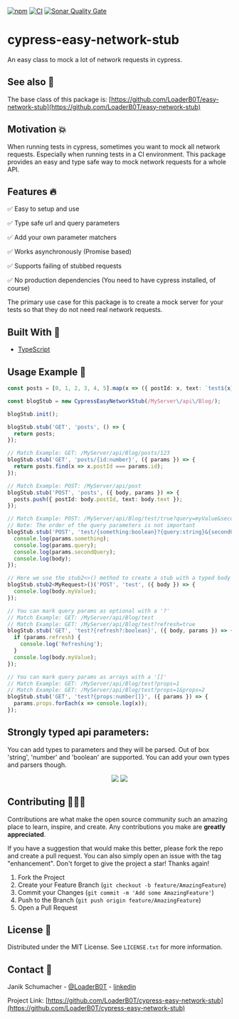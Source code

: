 [![npm](https://img.shields.io/npm/v/cypress-easy-network-stub?color=%2300d26a&style=for-the-badge)](https://www.npmjs.com/package/cypress-easy-network-stub)
[![CI](https://img.shields.io/github/workflow/status/LoaderB0T/cypress-easy-network-stub/CI/main?style=for-the-badge)](https://github.com/LoaderB0T/cypress-easy-network-stub/actions/workflows/build.yml)
[![Sonar Quality Gate](https://img.shields.io/sonar/quality_gate/LoaderB0T_cypress-easy-network-stub?server=https%3A%2F%2Fsonarcloud.io&style=for-the-badge)](https://sonarcloud.io/summary/new_code?id=LoaderB0T_cypress-easy-network-stub)

# cypress-easy-network-stub

An easy class to mock a lot of network requests in cypress.

## See also 🔬

The base class of this package is:
[https://github.com/LoaderB0T/easy-network-stub](https://github.com/LoaderB0T/easy-network-stub)

## Motivation 💥

When running tests in cypress, sometimes you want to mock all network requests. Especially when running tests in a CI environment. This package provides an easy and type safe way to mock network requests for a whole API.

## Features 🔥

✅ Easy to setup and use

✅ Type safe url and query parameters

✅ Add your own parameter matchers

✅ Works asynchronously (Promise based)

✅ Supports failing of stubbed requests

✅ No production dependencies (You need to have cypress installed, of course)

The primary use case for this package is to create a mock server for your tests so that they do not need real network requests.

## Built With 🔧

- [TypeScript](https://www.typescriptlang.org/)

## Usage Example 🚀

```typescript
const posts = [0, 1, 2, 3, 4, 5].map(x => ({ postId: x, text: `test${x}` }));

const blogStub = new CypressEasyNetworkStub(/MyServer\/api\/Blog/);

blogStub.init();

blogStub.stub('GET', 'posts', () => {
  return posts;
});

// Match Example: GET: /MyServer/api/Blog/posts/123
blogStub.stub('GET', 'posts/{id:number}', ({ params }) => {
  return posts.find(x => x.postId === params.id);
});

// Match Example: POST: /MyServer/api/post
blogStub.stub('POST', 'posts', ({ body, params }) => {
  posts.push({ postId: body.postId, text: body.text });
});

// Match Example: POST: /MyServer/api/Blog/test/true?query=myValue&secondQuery=myOtherValue
// Note: The order of the query parameters is not important
blogStub.stub('POST', 'test/{something:boolean}?{query:string}&{secondQuery:number}', ({ body, params }) => {
  console.log(params.something);
  console.log(params.query);
  console.log(params.secondQuery);
  console.log(body);
});

// Here we use the stub2<>() method to create a stub with a typed body
blogStub.stub2<MyRequest>()('POST', 'test', ({ body }) => {
  console.log(body.myValue);
});

// You can mark query params as optional with a '?'
// Match Example: GET: /MyServer/api/Blog/test
// Match Example: GET: /MyServer/api/Blog/test?refresh=true
blogStub.stub('GET', 'test?{refresh?:boolean}', ({ body, params }) => {
  if (params.refresh) {
    console.log('Refreshing');
  }
  console.log(body.myValue);
});

// You can mark query params as arrays with a '[]'
// Match Example: GET: /MyServer/api/Blog/test?props=1
// Match Example: GET: /MyServer/api/Blog/test?props=1&props=2
blogStub.stub('GET', 'test?{props:number[]}', ({ params }) => {
  params.props.forEach(x => console.log(x));
});
```

## Strongly typed api parameters:
You can add types to parameters and they will be parsed. Out of box 'string', 'number' and 'boolean' are supported. You can add your own types and parsers though.
<p align="center">
<img src="https://user-images.githubusercontent.com/37637338/162327029-994ce009-d1ab-45cc-ab86-d1e21a0d1a6e.png">
<img src="https://user-images.githubusercontent.com/37637338/162327040-a45381a1-652d-4838-91ae-7dc405bd9ff4.png">
</p>

## Contributing 🧑🏻‍💻

Contributions are what make the open source community such an amazing place to learn, inspire, and create. Any contributions you make are **greatly appreciated**.

If you have a suggestion that would make this better, please fork the repo and create a pull request. You can also simply open an issue with the tag "enhancement".
Don't forget to give the project a star! Thanks again!

1. Fork the Project
2. Create your Feature Branch (`git checkout -b feature/AmazingFeature`)
3. Commit your Changes (`git commit -m 'Add some AmazingFeature'`)
4. Push to the Branch (`git push origin feature/AmazingFeature`)
5. Open a Pull Request

## License 🔑

Distributed under the MIT License. See `LICENSE.txt` for more information.

## Contact 📧

Janik Schumacher - [@LoaderB0T](https://twitter.com/LoaderB0T) - [linkedin](https://www.linkedin.com/in/janikschumacher/)

Project Link: [https://github.com/LoaderB0T/cypress-easy-network-stub](https://github.com/LoaderB0T/cypress-easy-network-stub)
